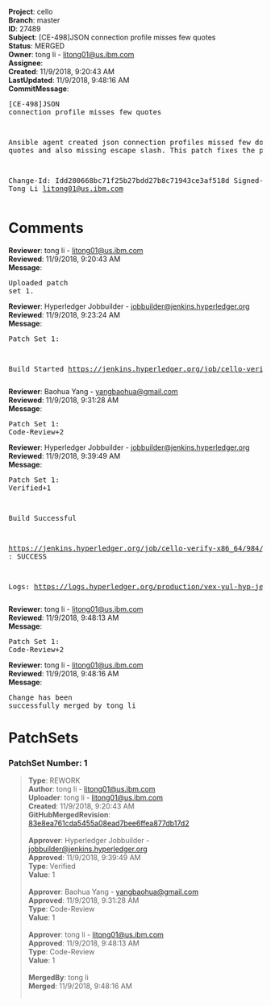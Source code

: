 <strong>Project</strong>: cello<br><strong>Branch</strong>: master<br><strong>ID</strong>: 27489<br><strong>Subject</strong>: [CE-498]JSON connection profile misses few quotes<br><strong>Status</strong>: MERGED<br><strong>Owner</strong>: tong  li - litong01@us.ibm.com<br><strong>Assignee</strong>:<br><strong>Created</strong>: 11/9/2018, 9:20:43 AM<br><strong>LastUpdated</strong>: 11/9/2018, 9:48:16 AM<br><strong>CommitMessage</strong>:<br><pre>[CE-498]JSON connection profile misses few quotes

Ansible agent created json connection profiles missed
few double quotes and also missing escape slash. This
patch fixes the problem.

Change-Id: Idd280668bc71f25b27bdd27b8c71943ce3af518d
Signed-off-by: Tong Li <litong01@us.ibm.com>
</pre><h1>Comments</h1><strong>Reviewer</strong>: tong  li - litong01@us.ibm.com<br><strong>Reviewed</strong>: 11/9/2018, 9:20:43 AM<br><strong>Message</strong>: <pre>Uploaded patch set 1.</pre><strong>Reviewer</strong>: Hyperledger Jobbuilder - jobbuilder@jenkins.hyperledger.org<br><strong>Reviewed</strong>: 11/9/2018, 9:23:24 AM<br><strong>Message</strong>: <pre>Patch Set 1:

Build Started https://jenkins.hyperledger.org/job/cello-verify-x86_64/984/</pre><strong>Reviewer</strong>: Baohua Yang - yangbaohua@gmail.com<br><strong>Reviewed</strong>: 11/9/2018, 9:31:28 AM<br><strong>Message</strong>: <pre>Patch Set 1: Code-Review+2</pre><strong>Reviewer</strong>: Hyperledger Jobbuilder - jobbuilder@jenkins.hyperledger.org<br><strong>Reviewed</strong>: 11/9/2018, 9:39:49 AM<br><strong>Message</strong>: <pre>Patch Set 1: Verified+1

Build Successful 

https://jenkins.hyperledger.org/job/cello-verify-x86_64/984/ : SUCCESS

Logs: https://logs.hyperledger.org/production/vex-yul-hyp-jenkins-3/cello-verify-x86_64/984</pre><strong>Reviewer</strong>: tong  li - litong01@us.ibm.com<br><strong>Reviewed</strong>: 11/9/2018, 9:48:13 AM<br><strong>Message</strong>: <pre>Patch Set 1: Code-Review+2</pre><strong>Reviewer</strong>: tong  li - litong01@us.ibm.com<br><strong>Reviewed</strong>: 11/9/2018, 9:48:16 AM<br><strong>Message</strong>: <pre>Change has been successfully merged by tong  li</pre><h1>PatchSets</h1><h3>PatchSet Number: 1</h3><blockquote><strong>Type</strong>: REWORK<br><strong>Author</strong>: tong  li - litong01@us.ibm.com<br><strong>Uploader</strong>: tong  li - litong01@us.ibm.com<br><strong>Created</strong>: 11/9/2018, 9:20:43 AM<br><strong>GitHubMergedRevision</strong>: [83e8ea761cda5455a08ead7bee6ffea877db17d2](https://github.com/hyperledger/cello/commit/83e8ea761cda5455a08ead7bee6ffea877db17d2)<br><br><strong>Approver</strong>: Hyperledger Jobbuilder - jobbuilder@jenkins.hyperledger.org<br><strong>Approved</strong>: 11/9/2018, 9:39:49 AM<br><strong>Type</strong>: Verified<br><strong>Value</strong>: 1<br><br><strong>Approver</strong>: Baohua Yang - yangbaohua@gmail.com<br><strong>Approved</strong>: 11/9/2018, 9:31:28 AM<br><strong>Type</strong>: Code-Review<br><strong>Value</strong>: 1<br><br><strong>Approver</strong>: tong  li - litong01@us.ibm.com<br><strong>Approved</strong>: 11/9/2018, 9:48:13 AM<br><strong>Type</strong>: Code-Review<br><strong>Value</strong>: 1<br><br><strong>MergedBy</strong>: tong  li<br><strong>Merged</strong>: 11/9/2018, 9:48:16 AM<br><br></blockquote>